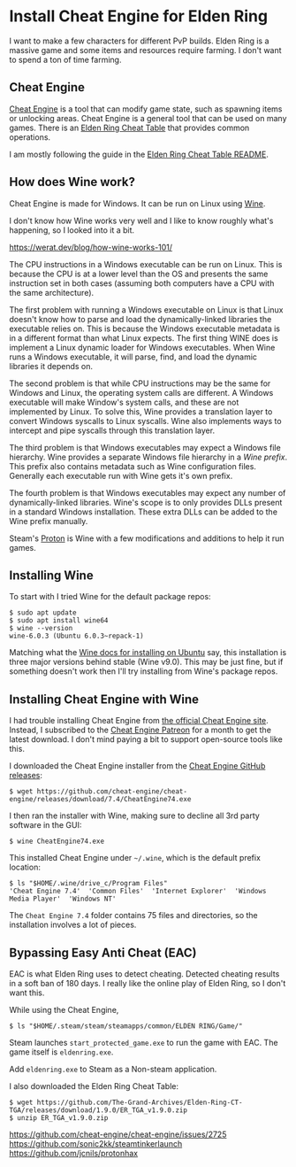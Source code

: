 # Install Cheat Engine for Elden Ring

I want to make a few characters for different PvP builds.
Elden Ring is a massive game and some items and resources require farming.
I don't want to spend a ton of time farming.

## Cheat Engine

[Cheat Engine](https://cheatengine.org/) is a tool that can modify game state,
such as spawning items or unlocking areas.
Cheat Engine is a general tool that can be used on many games.
There is an [Elden Ring Cheat Table](https://github.com/The-Grand-Archives/Elden-Ring-CT-TGA) that provides common operations.

I am mostly following the guide in the [Elden Ring Cheat Table README](https://github.com/The-Grand-Archives/Elden-Ring-CT-TGA/blob/master/README.md).

## How does Wine work?

Cheat Engine is made for Windows.
It can be run on Linux using [Wine](https://www.winehq.org/).

I don't know how Wine works very well
and I like to know roughly what's happening,
so I looked into it a bit.

https://werat.dev/blog/how-wine-works-101/

The CPU instructions in a Windows executable can be run on Linux.
This is because the CPU is at a lower level than the OS and presents the same instruction set in both cases
(assuming both computers have a CPU with the same architecture).

The first problem with running a Windows executable on Linux is that Linux doesn't know how to parse and load the
dynamically-linked libraries the executable relies on.
This is because the Windows executable metadata is in a different format than what Linux expects.
The first thing WINE does is implement a Linux dynamic loader for Windows executables.
When Wine runs a Windows executable, it will parse, find, and load the dynamic libraries it depends on.

The second problem is that while CPU instructions may be the same for Windows and Linux,
the operating system calls are different.
A Windows executable will make Window's system calls, and these are not implemented by Linux.
To solve this, Wine provides a translation layer to convert Windows syscalls to Linux syscalls.
Wine also implements ways to intercept and pipe syscalls through this translation layer.

The third problem is that Windows executables may expect a Windows file hierarchy.
Wine provides a separate Windows file hierarchy in a _Wine prefix_.
This prefix also contains metadata such as Wine configuration files.
Generally each executable run with Wine gets it's own prefix.

The fourth problem is that Windows executables may expect any number of dynamically-linked libraries.
Wine's scope is to only provides DLLs present in a standard Windows installation.
These extra DLLs can be added to the Wine prefix manually.

Steam's [Proton](https://github.com/ValveSoftware/Proton) is Wine with a few modifications and additions to help it run games.

## Installing Wine

To start with I tried Wine for the default package repos:

```
$ sudo apt update
$ sudo apt install wine64
$ wine --version
wine-6.0.3 (Ubuntu 6.0.3~repack-1)
```

Matching what the [Wine docs for installing on Ubuntu](https://wiki.winehq.org/Ubuntu) say,
this installation is three major versions behind stable (Wine v9.0).
This may be just fine, but if something doesn't work then I'll try installing from Wine's package repos.

## Installing Cheat Engine with Wine

I had trouble installing Cheat Engine from [the official Cheat Engine site](https://cheatengine.org/downloads.php).
Instead, I subscribed to the [Cheat Engine Patreon](https://www.patreon.com/cheatengine) for a month to get the latest download.
I don't mind paying a bit to support open-source tools like this.

I downloaded the Cheat Engine installer from the [Cheat Engine GitHub releases](https://github.com/cheat-engine/cheat-engine/releases):

```
$ wget https://github.com/cheat-engine/cheat-engine/releases/download/7.4/CheatEngine74.exe
```

I then ran the installer with Wine, making sure to decline all 3rd party software in the GUI:

```
$ wine CheatEngine74.exe
```

This installed Cheat Engine under `~/.wine`, which is the default prefix location:

```
$ ls "$HOME/.wine/drive_c/Program Files"
'Cheat Engine 7.4'  'Common Files'  'Internet Explorer'  'Windows Media Player'  'Windows NT'
```

The `Cheat Engine 7.4` folder contains 75 files and directories, so the installation involves a lot of pieces.

## Bypassing Easy Anti Cheat (EAC)

EAC is what Elden Ring uses to detect cheating.
Detected cheating results in a soft ban of 180 days.
I really like the online play of Elden Ring, so I don't want this.

While using the Cheat Engine, 

```
$ ls "$HOME/.steam/steam/steamapps/common/ELDEN RING/Game/"
```

Steam launches `start_protected_game.exe` to run the game with EAC.
The game itself is `eldenring.exe`.

Add `eldenring.exe` to Steam as a Non-steam application.





I also downloaded the Elden Ring Cheat Table:

```
$ wget https://github.com/The-Grand-Archives/Elden-Ring-CT-TGA/releases/download/1.9.0/ER_TGA_v1.9.0.zip
$ unzip ER_TGA_v1.9.0.zip
```


https://github.com/cheat-engine/cheat-engine/issues/2725
https://github.com/sonic2kk/steamtinkerlaunch
https://github.com/jcnils/protonhax
